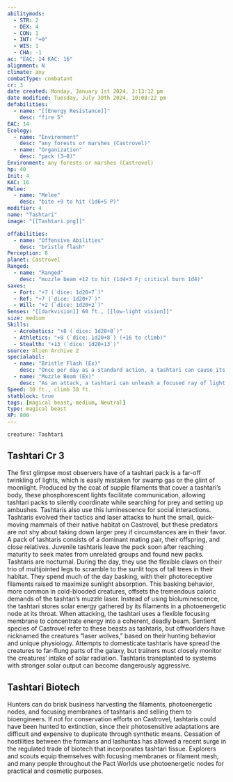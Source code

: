 ```yaml
---
abilitymods:
  - STR: 2
  - DEX: 4
  - CON: 1
  - INT: "+0"
  - WIS: 1
  - CHA: -1 
ac: "EAC: 14 KAC: 16" 
alignment: N
climate: any
combatType: combatant
cr: 3
date created: Monday, January 1st 2024, 3:13:12 pm
date modified: Tuesday, July 30th 2024, 10:08:22 pm
defabilities:
  - name: "[[Energy Resistance]]"
    desc: "fire 5"
EAC: 14
Ecology:
  - name: "Environment"
    desc: "any forests or marshes (Castrovel)"
  - name: "Organization"
    desc: "pack (3–8)"
Environment: any forests or marshes (Castrovel)
hp: 40
Init: 4
KAC: 16
Melee:
  - name: "Melee"
    desc: "bite +9 to hit (1d6+5 P)"
modifier: 4
name: "Tashtari"
image: "[[Tashtari.png]]"

offabilities:
  - name: "Offensive Abilities"
    desc: "bristle flash"
Perception: 8
planet: Castrovel
Ranged:
  - name: "Ranged"
    desc: "muzzle beam +12 to hit (1d4+3 F; critical burn 1d4)"
saves:
  - Fort: "+7 (`dice: 1d20+7`)"
  - Ref: "+7 (`dice: 1d20+7`)"
  - Will: "+2 (`dice: 1d20+2`)" 
Senses: "[[darkvision]] 60 ft., [[low-light vision]]"
size: medium
Skills:
  - Acrobatics: "+8 (`dice: 1d20+8`)"
  - Athletics: "+8 (`dice: 1d20+8`) (+16 to climb)"
  - Stealth: "+13 (`dice: 1d20+13`)"
source: Alien Archive 2 
specialabil:
  - name: "Bristle Flash (Ex)"
    desc: "Once per day as a standard action, a tashtari can cause its filaments to glow with intense light. Each creature within 60 feet must succeed at a DC 12 fortitude save or be dazzled for 1d4 rounds. This ability has no effect on [[Sightless Ex]] creatures. Tashtaris and tashtari alphas are immune to the effects of this ability."
  - name: "Muzzle Beam (Ex)"
    desc: "As an attack, a tashtari can unleash a focused ray of light from its mouth that can burn a target like the beam of a laser pistol. This ray has a range increment of 80 feet."
Speed: 30 ft., climb 30 ft. 
statblock: true
tags: [magical beast, medium, Neutral]
type: magical beast
XP: 800 
---
```


```statblock
creature: Tashtari
```

## Tashtari Cr 3

The first glimpse most observers have of a tashtari pack is a far-off twinkling of lights, which is easily mistaken for swamp gas or the glint of moonlight. Produced by the coat of supple filaments that cover a tashtari’s body, these phosphorescent lights facilitate communication, allowing tashtari packs to silently coordinate while searching for prey and setting up ambushes. Tashtaris also use this luminescence for social interactions. Tashtaris evolved their tactics and laser attacks to hunt the small, quick-moving mammals of their native habitat on Castrovel, but these predators are not shy about taking down larger prey if circumstances are in their favor.
A pack of tashtaris consists of a dominant mating pair, their offspring, and close relatives. Juvenile tashtaris leave the pack soon after reaching maturity to seek mates from unrelated groups and found new packs.
Tashtaris are nocturnal. During the day, they use the flexible claws on their trio of multijointed legs to scramble to the sunlit tops of tall trees in their habitat. They spend much of the day basking, with their photoreceptive filaments raised to maximize sunlight absorption. This basking behavior, more common in cold-blooded creatures, offsets the tremendous caloric demands of the tashtari’s muzzle laser. Instead of using bioluminescence, the tashtari stores solar energy gathered by its filaments in a photoenergetic node at its throat. When attacking, the tashtari uses a flexible focusing membrane to concentrate energy into a coherent, deadly beam.
Sentient species of Castrovel refer to these beasts as tashtaris, but offworlders have nicknamed the creatures “laser wolves,” based on their hunting behavior and unique physiology. Attempts to domesticate tashtaris have spread the creatures to far-flung parts of the galaxy, but trainers must closely monitor the creatures’ intake of solar radiation. Tashtaris transplanted to systems with stronger solar output can become dangerously aggressive.

## Tashtari Biotech

Hunters can do brisk business harvesting the filaments, photoenergetic nodes, and focusing membranes of tashtaris and selling them to bioengineers. If not for conservation efforts on Castrovel, tashtaris could have been hunted to extinction, since their photosensitive adaptations are difficult and expensive to duplicate through synthetic means. Cessation of hostilities between the formians and lashuntas has allowed a recent surge in the regulated trade of biotech that incorporates tashtari tissue. Explorers and scouts equip themselves with focusing membranes or filament mesh, and many people throughout the Pact Worlds use photoenergetic nodes for practical and cosmetic purposes.
